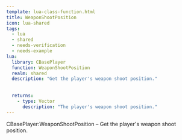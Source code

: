 ```yaml
---
template: lua-class-function.html
title: WeaponShootPosition
icon: lua-shared
tags:
  - lua
  - shared
  - needs-verification
  - needs-example
lua:
  library: CBasePlayer
  function: WeaponShootPosition
  realm: shared
  description: "Get the player's weapon shoot position."
  
  
  returns:
    - type: Vector
      description: "The player's weapon shoot position."
---
```


<div class="lua__search__keywords">
CBasePlayer:WeaponShootPosition &#x2013; Get the player's weapon shoot position.
</div>
